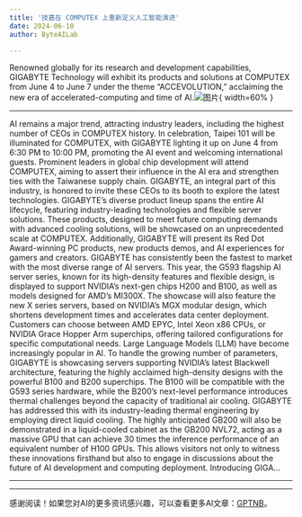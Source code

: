 ```yaml
---
title: '技嘉在 COMPUTEX 上重新定义人工智能演进'
date: 2024-06-10
author: ByteAILab

---
```


Renowned globally for its research and development capabilities, GIGABYTE Technology will exhibit its products and solutions at COMPUTEX from June 4 to June 7 under the theme “ACCEVOLUTION,” acclaiming the new era of accelerated-computing and time of AI.![图片](https://ai-techpark.com/wp-content/uploads/2024/06/GIGABYTE-1-960x540.jpg){ width=60% }

---
 AI remains a major trend, attracting industry leaders, including the highest number of CEOs in COMPUTEX history. In celebration, Taipei 101 will be illuminated for COMPUTEX, with GIGABYTE lighting it up on June 4 from 6:30 PM to 10:00 PM, promoting the AI event and welcoming international guests. Prominent leaders in global chip development will attend COMPUTEX, aiming to assert their influence in the AI era and strengthen ties with the Taiwanese supply chain. GIGABYTE, an integral part of this industry, is honored to invite these CEOs to its booth to explore the latest technologies. GIGABYTE’s diverse product lineup spans the entire AI lifecycle, featuring industry-leading technologies and flexible server solutions. These products, designed to meet future computing demands with advanced cooling solutions, will be showcased on an unprecedented scale at COMPUTEX. Additionally, GIGABYTE will present its Red Dot Award-winning PC products, new products demos, and AI experiences for gamers and creators. GIGABYTE has consistently been the fastest to market with the most diverse range of AI servers. This year, the G593 flagship AI server series, known for its high-density features and flexible design, is displayed to support NVIDIA’s next-gen chips H200 and B100, as well as models designed for AMD’s MI300X. The showcase will also feature the new X series servers, based on NVIDIA’s MGX modular design, which shortens development times and accelerates data center deployment. Customers can choose between AMD EPYC, Intel Xeon x86 CPUs, or NVIDIA Grace Hopper Arm superchips, offering tailored configurations for specific computational needs. Large Language Models (LLM) have become increasingly popular in AI. To handle the growing number of parameters, GIGABYTE is showcasing servers supporting NVIDIA’s latest Blackwell architecture, featuring the highly acclaimed high-density designs with the powerful B100 and B200 superchips. The B100 will be compatible with the G593 series hardware, while the B200’s next-level performance introduces thermal challenges beyond the capacity of traditional air cooling. GIGABYTE has addressed this with its industry-leading thermal engineering by employing direct liquid cooling. The highly anticipated GB200 will also be demonstrated in a liquid-cooled cabinet as the GB200 NVL72, acting as a massive GPU that can achieve 30 times the inference performance of an equivalent number of H100 GPUs. This allows visitors not only to witness these innovations firsthand but also to engage in discussions about the future of AI development and computing deployment. Introducing GIGA...

---
---
感谢阅读！如果您对AI的更多资讯感兴趣，可以查看更多AI文章：[GPTNB](https://gptnb.com)。